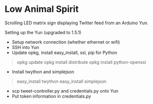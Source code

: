Low Animal Spirit
=================

Scrolling LED matrix sign displaying Twitter feed from an Arduino Yun.


Setting up the Yun (upgraded to 1.5.1)
- Setup network connection (whether ethernet or wifi)
- SSH into Yun
- Update opkg, install easy_install, ssl, pip for Python

> opkg update
> opkg install distribute
> opkg install python-openssl

- Install twython and simplejson
> easy_install twython
> easy_install simplejson

- scp tweet-controller.py and credentials.py onto Yun
- Put token information in credentials.py
